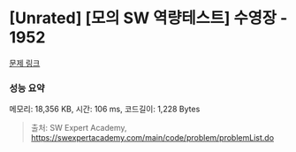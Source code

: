 # [Unrated] [모의 SW 역량테스트] 수영장 - 1952 

[문제 링크](https://swexpertacademy.com/main/code/problem/problemDetail.do?contestProbId=AV5PpFQaAQMDFAUq) 

### 성능 요약

메모리: 18,356 KB, 시간: 106 ms, 코드길이: 1,228 Bytes



> 출처: SW Expert Academy, https://swexpertacademy.com/main/code/problem/problemList.do